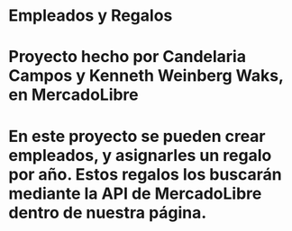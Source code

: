# Empleados y Regalos

# Proyecto hecho por Candelaria Campos y Kenneth Weinberg Waks, en MercadoLibre

# En este proyecto se pueden crear empleados, y asignarles un regalo por año. Estos regalos los buscarán mediante la API de MercadoLibre dentro de nuestra página.
